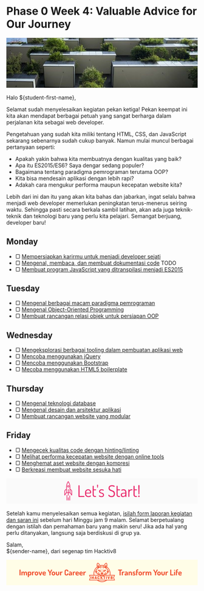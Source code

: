 # Phase 0 Week 4: Valuable Advice for Our Journey

![Header](assets/header-w4.jpg)

Halo ${student-first-name},

Selamat sudah menyelesaikan kegiatan pekan ketiga! Pekan keempat ini kita akan mendapat berbagai petuah yang sangat berharga dalam perjalanan kita sebagai web developer.

Pengetahuan yang sudah kita miliki tentang HTML, CSS, dan JavaScript sekarang sebenarnya sudah cukup banyak. Namun mulai muncul berbagai pertanyaan seperti:

- Apakah yakin bahwa kita membuatnya dengan kualitas yang baik?
- Apa itu ES2015/ES6? Saya dengar sedang populer?
- Bagaimana tentang paradigma pemrograman terutama OOP?
- Kita bisa mendesain aplikasi dengan lebih rapi?
- Adakah cara mengukur performa maupun kecepatan website kita?

Lebih dari ini dan itu yang akan kita bahas dan jabarkan, ingat selalu bahwa menjadi web developer memerlukan peningkatan terus-menerus seiring waktu. Sehingga pasti secara berkala sambil latihan, akan ada juga teknik-teknik dan teknologi baru yang perlu kita pelajari. Semangat berjuang, developer baru!

## Monday

- ▢ [Mempersiapkan karirmu untuk menjadi developer sejati](./career.md)
- ▢ [Mengenal, membaca, dan membuat dokumentasi code](./code-documentation.md) TODO
- ▢ [Membuat program JavaScript yang ditranspilasi menjadi ES2015](./js-transpilation.md)

## Tuesday

- ▢ [Mengenal berbagai macam paradigma pemrograman](./programming-paradigm.md)
- ▢ [Mengenal Object-Oriented Programming](./oop-basics.md)
- ▢ [Membuat rancangan relasi objek untuk persiapan OOP](./oop-design.md)

## Wednesday

- ▢ [Mengeksplorasi berbagai tooling dalam pembuatan aplikasi web](./tooling.md)
- ▢ [Mencoba menggunakan jQuery](./jquery.md)
- ▢ [Mencoba menggunakan Bootstrap](./bootstrap.md)
- ▢ [Mecoba menggunakan HTML5 boilerplate](./html5-boilerplate.md)

## Thursday

- ▢ [Mengenal teknologi database](./database.md)
- ▢ [Mengenal desain dan arsitektur aplikasi](./app-design-architecture.md)
- ▢ [Membuat rancangan website yang modular](./modular-design.md)

## Friday

- ▢ [Mengecek kualitas code dengan hinting/linting](./hinting-linting.md)
- ▢ [Melihat performa kecepatan website dengan online tools](./website-speed.md)
- ▢ [Menghemat aset website dengan kompresi](./assets-compression.md)
- ▢ [Berkreasi membuat website sesuka hati](./website-creation.md)

![Footer](assets/footer.png)

Setelah kamu menyelesaikan semua kegiatan, [isilah form laporan kegiatan dan saran ini](http://bit.ly/h8-p0-w4) sebelum hari Minggu jam 9 malam. Selamat berpetualang dengan istilah dan pemahaman baru yang makin seru! Jika ada hal yang perlu ditanyakan, langsung saja berdiskusi di grup ya.

Salam,  
${sender-name}, dari segenap tim Hacktiv8

![Hacktiv8 Banner](assets/banner.png)
